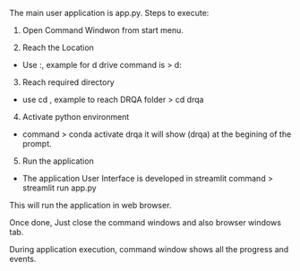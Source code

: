 The main user application is app.py.
Steps to execute:
1. Open Command Windwon from start menu.

2. Reach the Location
- Use <drive-letter>:, example for d drive command is > d:

3. Reach required directory 
- use cd <folder>, example to reach DRQA folder > cd drqa

4. Activate python environment
- command > conda activate drqa
  it will show (drqa) at the begining of the prompt.

5. Run the application
- The application User Interface is developed in streamlit
  command > streamlit run app.py

This will run the application in web browser.

Once done, Just close the command windows and also browser windows tab.

During application execution, command window shows all the progress and events.




